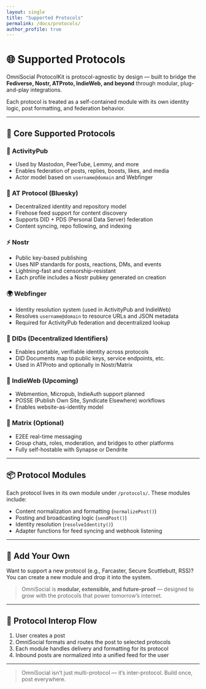 ```yaml
---
layout: single
title: "Supported Protocols"
permalink: /docs/protocols/
author_profile: true
---
```


# 🌐 Supported Protocols

OmniSocial ProtocolKit is protocol-agnostic by design — built to bridge the **Fediverse, Nostr, ATProto, IndieWeb, and beyond** through modular, plug-and-play integrations.

Each protocol is treated as a self-contained module with its own identity logic, post formatting, and federation behavior.

---

## 🔗 Core Supported Protocols

### 🐘 ActivityPub
- Used by Mastodon, PeerTube, Lemmy, and more
- Enables federation of posts, replies, boosts, likes, and media
- Actor model based on `username@domain` and Webfinger

### 🔵 AT Protocol (Bluesky)
- Decentralized identity and repository model
- Firehose feed support for content discovery
- Supports DID + PDS (Personal Data Server) federation
- Content syncing, repo following, and indexing

### ⚡ Nostr
- Public key-based publishing
- Uses NIP standards for posts, reactions, DMs, and events
- Lightning-fast and censorship-resistant
- Each profile includes a Nostr pubkey generated on creation

### 🌍 Webfinger
- Identity resolution system (used in ActivityPub and IndieWeb)
- Resolves `username@domain` to resource URLs and JSON metadata
- Required for ActivityPub federation and decentralized lookup

### 🧬 DIDs (Decentralized Identifiers)
- Enables portable, verifiable identity across protocols
- DID Documents map to public keys, service endpoints, etc.
- Used in ATProto and optionally in Nostr/Matrix

### 🧪 IndieWeb (Upcoming)
- Webmention, Micropub, IndieAuth support planned
- POSSE (Publish Own Site, Syndicate Elsewhere) workflows
- Enables website-as-identity model

### 📨 Matrix (Optional)
- E2EE real-time messaging
- Group chats, roles, moderation, and bridges to other platforms
- Fully self-hostable with Synapse or Dendrite

---

## 📦 Protocol Modules

Each protocol lives in its own module under `/protocols/`. These modules include:

- Content normalization and formatting (`normalizePost()`)
- Posting and broadcasting logic (`sendPost()`)
- Identity resolution (`resolveIdentity()`)
- Adapter functions for feed syncing and webhook listening

---

## 🔧 Add Your Own

Want to support a new protocol (e.g., Farcaster, Secure Scuttlebutt, RSS)? You can create a new module and drop it into the system.

> OmniSocial is **modular, extensible, and future-proof** — designed to grow with the protocols that power tomorrow’s internet.

---

## 🧪 Protocol Interop Flow

1. User creates a post
2. OmniSocial formats and routes the post to selected protocols
3. Each module handles delivery and formatting for its protocol
4. Inbound posts are normalized into a unified feed for the user

---

> OmniSocial isn’t just multi-protocol — it’s inter-protocol. Build once, post everywhere.
